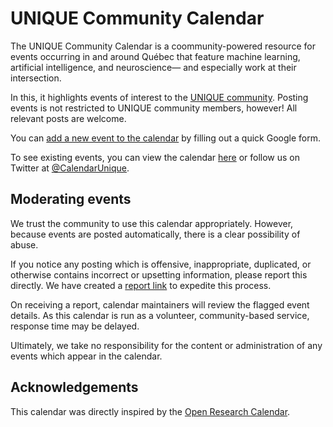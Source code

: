 # UNIQUE Community Calendar

The UNIQUE Community Calendar is a coommunity-powered resource for events
occurring in and around Québec that feature
machine learning, artificial intelligence, and neuroscience&mdash;
and especially work at their intersection.

In this, it highlights events of interest to the
[UNIQUE community](https://sites.google.com/view/unique-neuro-ai).
Posting events is not restricted to UNIQUE community members, however!
All relevant posts are welcome.

You can [add a new event to the calendar](https://tinyurl.com/AddUniqueEvent) by filling out a quick Google form.

To see existing events, you can view the calendar [here](https://tinyurl.com/CalendarUnique) or
follow us on Twitter at [@CalendarUnique](https://twitter.com/CalendarUnique).

## Moderating events

We trust the community to use this calendar appropriately.
However, because events are posted automatically, there is a clear possibility of abuse.

If you notice any posting which is offensive, inappropriate, duplicated, or otherwise
contains incorrect or upsetting information, please report this directly.
We have created a [report link](http://tinyurl.com/ReportUniqueEvent) to expedite this process.

On receiving a report, calendar maintainers will review the flagged event details.
As this calendar is run as a volunteer, community-based service, response time may be delayed.

Ultimately, we take no responsibility for the content or administration of any events which appear in the calendar.

## Acknowledgements

This calendar was directly inspired by the [Open Research Calendar](https://twitter.com/OpenResearchCal).
